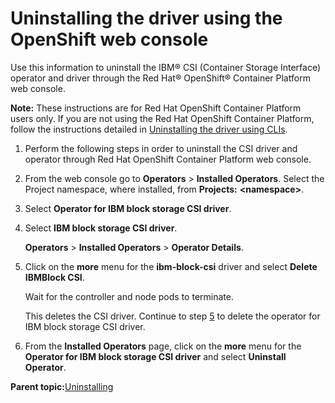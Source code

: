 # Uninstalling the driver using the OpenShift web console

Use this information to uninstall the IBM® CSI \(Container Storage Interface\) operator and driver through the Red Hat® OpenShift® Container Platform web console.

**Note:** These instructions are for Red Hat OpenShift Container Platform users only. If you are not using the Red Hat OpenShift Container Platform, follow the instructions detailed in [Uninstalling the driver using CLIs](csi_ug_uninstall_cli.md).

1.  Perform the following steps in order to uninstall the CSI driver and operator through Red Hat OpenShift Container Platform web console.
2.  From the web console go to **Operators** \> **Installed Operators**. Select the Project namespace, where installed, from **Projects:** **<namespace\>**.

3.  Select **Operator for IBM block storage CSI driver**.

4.  Select **IBM block storage CSI driver**.

    **Operators** \> **Installed Operators** \> **Operator Details**.

5.  Click on the **more** menu for the **ibm-block-csi** driver and select **Delete IBMBlock CSI**.

    Wait for the controller and node pods to terminate.

    This deletes the CSI driver. Continue to step [5](#operator) to delete the operator for IBM block storage CSI driver.

6.  From the **Installed Operators** page, click on the **more** menu for the **Operator for IBM block storage CSI driver** and select **Uninstall Operator**.


**Parent topic:**[Uninstalling](csi_ug_uninstall.md)

